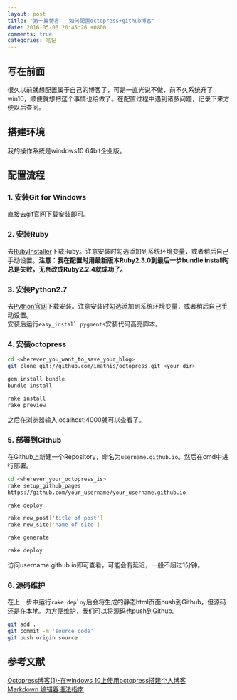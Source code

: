 ```yaml
---
layout: post
title: "第一篇博客 - 如何配置octopress+github博客"
date: 2016-05-06 20:45:26 +0800
comments: true
categories: 笔记
---
```


## 写在前面
很久以前就想配置属于自己的博客了，可是一直光说不做，前不久系统升了win10，顺便就想把这个事情也给做了。在配置过程中遇到诸多问题，记录下来方便以后查阅。
## 搭建环境
我的操作系统是windows10 64bit企业版。
## 配置流程
### 1. 安装Git for Windows
直接去[git官网](https://git-scm.com/)下载安装即可。
### 2. 安装Ruby
去[RubyInstaller](http://rubyinstaller.org/downloads/)下载Ruby。注意安装时勾选添加到系统环境变量，或者稍后自己手动设置。**注意：我在配置时用最新版本Ruby2.3.0到最后一步bundle install时总是失败，无奈改成Ruby2.2.4就成功了。**
### 3. 安装Python2.7
去[Python官网](https://www.python.org/downloads/)下载安装。注意安装时勾选添加到系统环境变量，或者稍后自己手动设置。  
安装后运行`easy_install pygments`安装代码高亮脚本。
### 4. 安装octopress
```bash
cd <wherever_you_want_to_save_your_blog>
git clone git://github.com/imathis/octopress.git <your_dir>

gem install bundle
bundle install

rake install
rake preview
```
之后在浏览器输入localhost:4000就可以查看了。
### 5. 部署到Github
在Github上新建一个Repository，命名为`username.github.io`。然后在cmd中进行部署。
```bash
cd <wherever_your_octopress_is>
rake setup_github_pages
https://github.com/your_username/your_username.github.io

rake deploy

rake new_post['title of post']
rake new_site['name of site']

rake generate

rake deploy
```
访问username.github.io即可查看，可能会有延迟，一般不超过1分钟。
### 6. 源码维护
在上一步中运行`rake deploy`后会将生成的静态html页面push到Github，但源码还是在本地。为方便维护，我们可以将源码也push到Github。
```bash
git add .
git commit -m 'source code'
git push origin source
```
## 参考文献
[Octopress博客(1)-在windows 10上使用octopress搭建个人博客](http://silentming.net/blog/2015/11/13/build-blog-on-github-with-octopress/)  
[Markdown 编辑器语法指南](https://segmentfault.com/markdown)